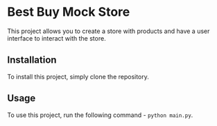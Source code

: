 # Best Buy Mock Store

This project allows you to create a store with products and have a user interface to interact with the store.

## Installation

To install this project, simply clone the repository.

## Usage

To use this project, run the following command - `python main.py`.

